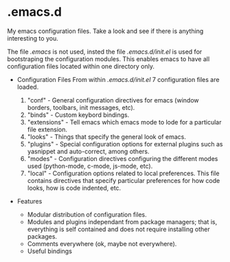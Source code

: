 .emacs.d
========

My emacs configuration files. Take a look and see if there is anything interesting to you.

The file *.emacs* is not used, insted the file *.emacs.d/init.el* is used for bootstraping the configuration modules. This enables emacs to have all configuration files located within one directory only.

* Configuration Files
From within *.emacs.d/init.el* 7 configuration files are loaded.
  1. "conf"  - General configuration directives for emacs (window borders, toolbars, init messages, etc).
  2. "binds" - Custom keybord bindings.
  3. "extensions" - Tell emacs which emacs mode to lode for a particular file extension.
  4. "looks" - Things that specify the general look of emacs.
  5. "plugins" - Special configuration options for external plugins such as yasnippet and auto-correct, among others.
  6. "modes" - Configuration directives configuring the different modes used (python-mode, c-mode, js-mode, etc).
  7. "local" - Configuration options related to local preferences. This file contains directives that specify particular preferences for how code looks, how is code indented, etc.

* Features
  - Modular distribution of configuration files.
  - Modules and plugins independant from package managers; that is, everything is self contained and does not require installing other packages.
  - Comments everywhere (ok, maybe not everywhere).
  - Useful bindings
